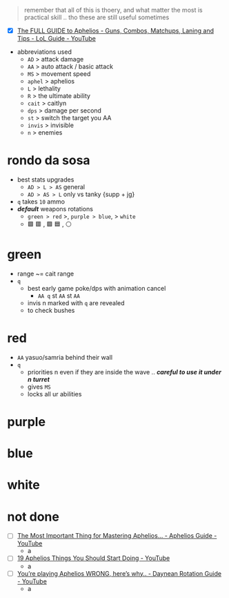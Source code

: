 > remember that all of this is thoery, and what matter the most is practical skill .. tho these are still useful sometimes

- [x] [The FULL GUIDE to Aphelios - Guns, Combos, Matchups, Laning and Tips - LoL Guide - YouTube](https://www.youtube.com/watch?v=zgN9xVo96i0&list=PLUXkXAnt0h7dxalWR7dcou3p9d6ue10DT&index=4&t=374s)

- abbreviations used
	- `AD` > attack damage
	- `AA` > auto attack / basic attack
	- `MS` > movement speed
	- `aphel` > aphelios
	- `L` > lethality
	- `R` > the ultimate ability
	- `cait` > caitlyn
	- `dps` > damage per second
	- `st` > switch the target you AA
	- `invis` > invisible
	- `n` > enemies

# rondo da sosa
-  best stats upgrades
	- `AD > L > AS` general
	- `AD > AS > L`  only vs tanky {supp + jg}
- `q` takes `10` ammo
- ***default*** weapons rotations 
	- `green > red` >,  `purple > blue`,  > `white`
	- 🟩 🟥 ,  🟪 🟦 ,  ⚪

# green
- range ~= cait range
- `q`
	- best early game poke/dps with animation cancel
		- `AA q` st `AA` st `AA`
	- invis n marked with `q` are revealed 
	- to check bushes

# red
- `AA` yasuo/samria behind their wall
- `q`
	- priorities n even if they are inside the wave .. ***careful to use it under n turret***
	- gives `MS`
	- locks all ur abilities

# purple
# blue
# white

# not done
- [ ] [The Most Important Thing for Mastering Aphelios... - Aphelios Guide - YouTube](https://www.youtube.com/watch?v=aWEBsjX2R0Q&list=PLUXkXAnt0h7dxalWR7dcou3p9d6ue10DT&index=4)
	- a
- [ ] [19 Aphelios Things You Should Start Doing - YouTube](https://www.youtube.com/watch?v=zDTWe_eRqnA&list=PLUXkXAnt0h7dxalWR7dcou3p9d6ue10DT&index=3&t=1s)
	- a
- [ ] [You’re playing Aphelios WRONG, here’s why.. - Daynean Rotation Guide - YouTube](https://www.youtube.com/watch?v=jJPbFNRqqXc&list=PLUXkXAnt0h7dxalWR7dcou3p9d6ue10DT&index=3&t=3s)
	- a